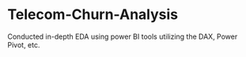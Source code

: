 # Telecom-Churn-Analysis
Conducted in-depth EDA using power BI tools utilizing the DAX, Power Pivot, etc.

